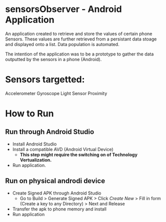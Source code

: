 # sensorsObserver - Android Application
An application created to retrieve and store the values of certain phone Sensors. 
These values are further retrieved from a persistant data stoage and displayed onto a list. 
Data population is automated. 

The intention of the application was to be a prototype to gather the data outputted by the sensors in a phone (Android).

# Sensors targetted:

Accelerometer
Gyroscope
Light Sensor
Proximity

# How to Run
## Run through Android Studio

- Install Android Studio
- Install a compatible AVD (Android Virtual Device) 
   - **This step might require the switching on of Technology Vertualization.**
- Run application.

## Run on physical androdi device

- Create Signed APK through Android Studio
  - Go to Build > Generate Signed APK > Click _Create New_ > Fill in form (Create a key to any Directory) > Next and Release
- Transfer the apk to phone memory and install 
- Run application
      
